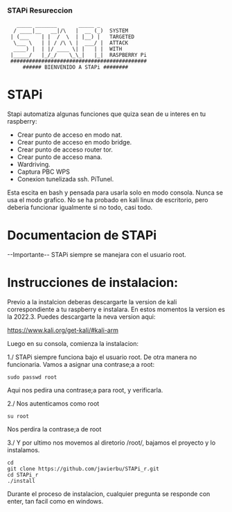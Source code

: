 

### STAPi Resureccion
```
   _____ _______       _____ _ 
  / ____|__   __|/\   |  __ (_)  SYSTEM
 | (___    | |  /  \  | |__) |   TARGETED
  \___ \   | | / /\ \ |  ___/ |  ATTACK
  ____) |  | |/ ____ \| |   | |  WITH
 |_____/   |_/_/    \_\_|   |_|  RASPBERRY Pi
 ############################################
     ###### BIENVENIDO A STAPi ########    
```

STAPi
==========


Stapi automatiza algunas funciones que quiza sean de u interes en tu raspberry:

- Crear punto de acceso en modo nat.
- Crear punto de acceso en modo bridge.
- Crear punto de acceso router tor.
- Crear punto de acceso mana.
- Wardriving.
- Captura PBC WPS
- Conexion tunelizada ssh. PiTunel.

Esta escita en bash y pensada para usarla solo en modo consola. Nunca se usa el modo grafico.
No se ha probado en kali linux de escritorio, pero deberia funcionar igualmente si no todo, casi todo.


Documentacion de STAPi
======================
--Importante--
STAPi siempre se manejara con el usuario root.

Instrucciones de instalacion:
==============================
Previo a la instalcion deberas descargarte la version de kali correspondiente a tu raspberry e instalara. 
En estos momentos la version es la 2022.3. Puedes descargarte la neva version aqui:

https://www.kali.org/get-kali/#kali-arm

Luego en su consola, comienza la instalacion:

1./ STAPi siempre funciona bajo el usuario root. De otra manera no funcionaria. Vamos a asignar una contrase;a a root:
```
sudo passwd root
```
Aqui nos pedira una contrase;a para root, y verificarla.

2./ Nos autenticamos como root
```
su root
```
Nos perdira la contrase;a de root

3./ Y por ultimo nos movemos al diretorio /root/, bajamos el proyecto y lo instalamos.
```
cd
git clone https://github.com/javierbu/STAPi_r.git
cd STAPi_r
./install
```

Durante el proceso de instalacion, cualquier pregunta se responde con enter, tan facil como en windows.

